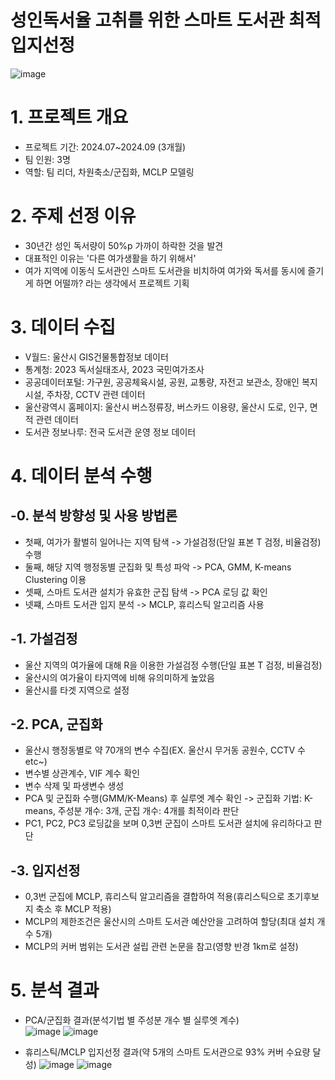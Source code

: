 # 성인독서율 고취를 위한 스마트 도서관 최적입지선정
![image](https://github.com/user-attachments/assets/60867283-e626-4b27-8025-6e73691ce8c7)

# 1. 프로젝트 개요
- 프로젝트 기간: 2024.07~2024.09 (3개월)
- 팀 인원: 3명
- 역할: 팀 리더, 차원축소/군집화, MCLP 모델링

# 2. 주제 선정 이유
- 30년간 성인 독서량이 50%p 가까이 하락한 것을 발견
- 대표적인 이유는 '다른 여가생활을 하기 위해서'
- 여가 지역에 이동식 도서관인 스마트 도서관을 비치하여 여가와 독서를 동시에 즐기게 하면 어떨까? 라는 생각에서 프로젝트 기획

# 3. 데이터 수집
- V월드: 울산시 GIS건물통합정보 데이터
- 통계청: 2023 독서실태조사, 2023 국민여가조사
- 공공데이터포털: 가구원, 공공체육시설, 공원, 교통량, 자전고 보관소, 장애인 복지시설, 주차장, CCTV 관련 데이터
- 울산광역시 홈페이지: 울산시 버스정류장, 버스카드 이용량, 울산시 도로, 인구, 면적 관련 데이터
- 도서관 정보나루: 전국 도서관 운영 정보 데이터

# 4. 데이터 분석 수행
## -0. 분석 방향성 및 사용 방법론
- 첫째, 여가가 활벌히 일어나는 지역 탐색 -> 가설검정(단일 표본 T 검정, 비율검정) 수행
- 둘째, 해당 지역 행정동별 군집화 및 특성 파악 -> PCA, GMM, K-means Clustering 이용
- 셋째, 스마트 도서관 설치가 유효한 군집 탐색 -> PCA 로딩 값 확인
- 넷쨰, 스마트 도서관 입지 분석 -> MCLP, 휴리스틱 알고리즘 사용

## -1. 가설검정
- 울산 지역의 여가율에 대해 R을 이용한 가설검정 수행(단일 표본 T 검정, 비율검정)
- 울산시의 여가율이 타지역에 비해 유의미하게 높았음
- 울산시를 타겟 지역으로 설정

## -2. PCA, 군집화
- 울산시 행정동별로 약 70개의 변수 수집(EX. 울산시 무거동 공원수, CCTV 수 etc~)
- 변수별 상관계수, VIF 계수 확인
- 변수 삭제 및 파생변수 생성
- PCA 및 군집화 수행(GMM/K-Means) 후 실루엣 계수 확인 -> 군집화 기법: K-means, 주성분 개수: 3개, 군집 개수: 4개를 최적이라 판단
- PC1, PC2, PC3 로딩값을 보며 0,3번 군집이 스마트 도서관 설치에 유리하다고 판단

## -3. 입지선정
- 0,3번 군집에 MCLP, 휴리스틱 알고리즘을 결합하여 적용(휴리스틱으로 초기후보지 축소 후 MCLP 적용)
- MCLP의 제한조건은 울산시의 스마트 도서관 예산안을 고려하여 할당(최대 설치 개수 5개)
- MCLP의 커버 범위는 도서관 설립 관련 논문을 참고(영향 반경 1km로 설정)

# 5. 분석 결과
- PCA/군집화 결과(분석기법 별 주성분 개수 별 실루엣 계수)<br>
![image](https://github.com/user-attachments/assets/b9f5a9ae-649d-49cd-8ecb-2c1913259fc0)
![image](https://github.com/user-attachments/assets/1a384e60-d606-4238-b514-3c01d8434d23)

- 휴리스틱/MCLP 입지선정 결과(약 5개의 스마트 도서관으로 93% 커버 수요량 달성)
![image](https://github.com/user-attachments/assets/6ab985d0-bf1c-49ed-8d78-3cfc5cd75fa4)
![image](https://github.com/user-attachments/assets/aa3948a1-284d-4389-aaa3-b7339de04e87)

